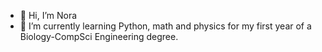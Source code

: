 - 👋 Hi, I’m Nora
- 🌱 I’m currently learning Python, math and physics for my first year of a Biology-CompSci Engineering degree.

<!---
Nora-CompEngineering/Nora-CompEngineering is a ✨ special ✨ repository because its `README.md` (this file) appears on your GitHub profile.
You can click the Preview link to take a look at your changes.
--->
